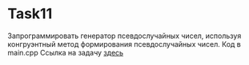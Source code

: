 # Task11
Запрограммировать генератор псевдослучайных чисел, используя конгруэнтный метод формирования псевдослучайных чисел.
Код в main.cpp
Ссылка на задачу [здесь](http://cppstudio.com/post/1296/)
